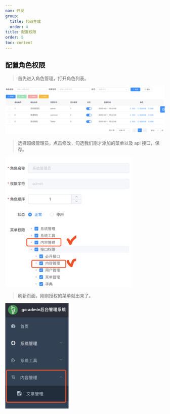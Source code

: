 ```yaml
---
nav: 开发
group:
  title: 代码生成
  order: 4
title: 配置权限
order: 5
toc: content
---
```


## 配置角色权限

> 首先进入角色管理，打开角色列表。

<img src="https://raw.githubusercontent.com/wenjianzhang/image/master/img/setrole1v1.0.0.png" width="700xp" />

> 选择超级管理员，点击修改，勾选我们刚才添加的菜单以及 api 接口，保存。

<img src="https://raw.githubusercontent.com/wenjianzhang/image/master/img/setrole2v1.0.0.png" width="400xp" />

> 刷新页面，刚刚授权的菜单就出来了。

<img src="https://raw.githubusercontent.com/wenjianzhang/image/master/img/menu1v1.0.0.png" width="200xp" />
